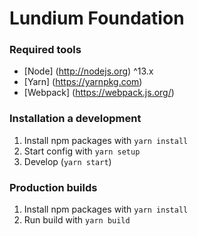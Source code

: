 # Lundium Foundation

### Required tools
* [Node] (http://nodejs.org) ^13.x
* [Yarn] (https://yarnpkg.com)
* [Webpack] (https://webpack.js.org/)


### Installation a development
1. Install npm packages with `yarn install`
2. Start config with `yarn setup`
3. Develop (`yarn start`)

### Production builds
1. Install npm packages with `yarn install`
2. Run build with `yarn build`
